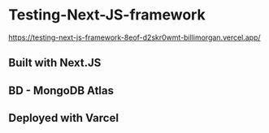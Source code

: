 # Testing-Next-JS-framework
https://testing-next-js-framework-8eof-d2skr0wmt-billimorgan.vercel.app/

## Built with Next.JS
## BD - MongoDB  Atlas
## Deployed with Varcel
